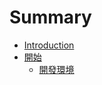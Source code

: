# Summary

* [Introduction](articles/README.md)
* [開始](articles/intro.md)
   * [開發環境](articles/kai_fa_huan_jing.md)

